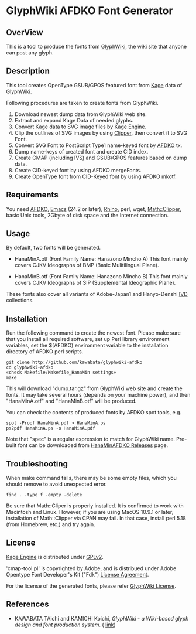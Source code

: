 GlyphWiki AFDKO Font Generator
==============================

## OverView

This is a tool to produce the fonts from
[GlyphWiki](http://glyphwiki.org), the wiki site that anyone can post
any glyph.

## Description

This tool creates OpenType GSUB/GPOS featured font from
[Kage](http://fonts.jp/kage/) data of GlyphWiki.

Following procedures are taken to create fonts from GlyphWiki.

1. Download newest dump data from GlyphWiki web site.
2. Extract and expand Kage Data of needed glyphs.
3. Convert Kage data to SVG image files by [Kage Engine](http://git.chise.org/gitweb/?p=chise/kage.git;a=summary).
4. Clip the outlines of SVG images by using
   [Clipper](http://sourceforge.net/projects/polyclipping/), then
   convert it to SVG Font.
5. Convert SVG Font to PostScript Type1 name-keyed font by
   [AFDKO](http://www.adobe.com/jp/devnet/opentype/afdko.html) tx.
6. Dump name-keys of created font and create CID index.
7. Create CMAP (including IVS) and GSUB/GPOS features based on dump data.
8. Create CID-keyed font by using AFDKO mergeFonts.
9. Create OpenType font from CID-Keyed font by using AFDKO mkotf.

## Requirements

You need [AFDKO](http://www.adobe.com/jp/devnet/opentype/afdko.html),
[Emacs](www.gnu.org/software/emacs) (24.2 or later),
[Rhino](https://developer.mozilla.org/ja/docs/Rhino), perl, wget,
[Math::Clipper](http://search.cpan.org/~smueller/Math-Clipper/lib/Math/Clipper.pm),
basic Unix tools, 2Gbyte of disk space and the Internet connection.

## Usage

By default, two fonts will be generated.

- HanaMinA.otf (Font Family Name: Hanazono Mincho A)
  This font mainly covers CJKV Ideographs of BMP (Basic Mulitilingual Plane).

- HanaMinB.otf (Font Family Name: Hanazono Mincho B)
  This font mainly covers CJKV Ideographs of SIP (Supplemental Ideographic Plane).

These fonts also cover all variants of Adobe-Japan1 and Hanyo-Denshi
[IVD](http://www.unicode.org/ivd/) collections.

## Installation

Run the following command to create the newest font. Please make sure
that you install all required software, set up Perl library environment
variables, set the $(AFDKO) environment variable to the installation
directory of AFDKO perl scripts.

    git clone http://github.com/kawabata/glyphwiki-afdko
    cd glyphwiki-afdko
    «check Makefile/Makefile_HanaMin settings»
    make

This will download "dump.tar.gz" from GlyphWiki web site and create
the fonts. It may take several hours (depends on your machine power),
and then "HanaMinA.otf" and "HanaMinB.otf" will be produced.

You can check the contents of produced fonts by AFDKO spot tools, e.g.

    spot -Proof HanaMinA.pdf > HanaMinA.ps
    ps2pdf HanaMinA.ps -o HanaMinA.pdf

Note that "spec" is a regular expression to match for GlyphWiki name.
Pre-built font can be downloaded from
[HanaMinAFDKO Releases](https://github.com/cjkvi/HanaMinAFDKO/releases)
page.

## Troubleshooting

When make command fails, there may be some empty files, which you
should remove to avoid unexpected error.

    find . -type f -empty -delete

Be sure that Math::Cliper is properly installed. It is confirmed to
work with Macintosh and Linux.  However, if you are using MacOS 10.9.1
or later, installation of Math::Clipper via CPAN may fail. In that
case, install perl 5.18 (from Homebrew, etc.) and try again.

## License

[Kage Engine](http://git.chise.org/git/chise/kage.git) is distributed
under [GPLv2](http://www.gnu.org/licenses/gpl-2.0.html).

'cmap-tool.pl' is copyrighted by Adobe, and is distribued under Adobe
Opentype Font Developer's Kit ("Fdk")
[License Agreement](http://www.adobe.com/jp/devnet/opentype/afdko/eula.html).

For the license of the generated fonts, please refer
[GlyphWiki License](http://en.glyphwiki.org/wiki/GlyphWiki:License).

## References

- KAWABATA TAichi and KAMICHI Koichi, _GlyphWiki_ - _a Wiki-based glyph design and font production system_. ( [link](http://www.atypi.org/past-conferences/hong-kong-2012/papers-and-presentations/glyphwiki-a-wiki-based-glyph-design-and-font-production-system.-taichi-kawabata-and-kamichi-koichi/view))
